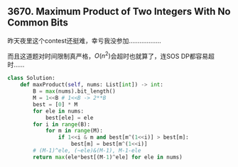 ## 3670. Maximum Product of Two Integers With No Common Bits

昨天夜里这个contest还挺难，幸亏我没参加………………

而且这道题对时间限制真严格，$O(n^2)$会超时也就算了，连SOS DP都容易超时……

```python
class Solution:
    def maxProduct(self, nums: List[int]) -> int:
        B = max(nums).bit_length()
        M = 1<<B # 1<<B -> 2**B
        best = [0] * M
        for ele in nums:
            best[ele] = ele
        for i in range(B):
            for m in range(M):
                if 1<<i & m and best[m^(1<<i)] > best[m]:
                    best[m] = best[m^(1<<i)]
        # (M-1)^ele, (~ele)&(M-1), M-1-ele
        return max(ele*best[(M-1)^ele] for ele in nums)
```